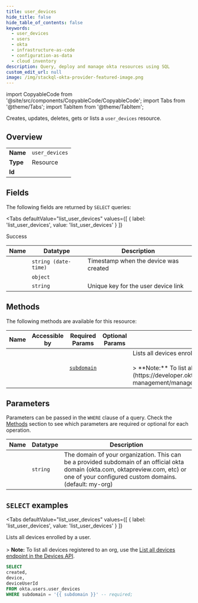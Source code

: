 ```yaml
--- 
title: user_devices
hide_title: false
hide_table_of_contents: false
keywords:
  - user_devices
  - users
  - okta
  - infrastructure-as-code
  - configuration-as-data
  - cloud inventory
description: Query, deploy and manage okta resources using SQL
custom_edit_url: null
image: /img/stackql-okta-provider-featured-image.png
---
```


import CopyableCode from '@site/src/components/CopyableCode/CopyableCode';
import Tabs from '@theme/Tabs';
import TabItem from '@theme/TabItem';

Creates, updates, deletes, gets or lists a <code>user_devices</code> resource.

## Overview
<table><tbody>
<tr><td><b>Name</b></td><td><code>user_devices</code></td></tr>
<tr><td><b>Type</b></td><td>Resource</td></tr>
<tr><td><b>Id</b></td><td><CopyableCode code="okta.users.user_devices" /></td></tr>
</tbody></table>

## Fields

The following fields are returned by `SELECT` queries:

<Tabs
    defaultValue="list_user_devices"
    values={[
        { label: 'list_user_devices', value: 'list_user_devices' }
    ]}
>
<TabItem value="list_user_devices">

Success

<table>
<thead>
    <tr>
    <th>Name</th>
    <th>Datatype</th>
    <th>Description</th>
    </tr>
</thead>
<tbody>
<tr>
    <td><CopyableCode code="created" /></td>
    <td><code>string (date-time)</code></td>
    <td>Timestamp when the device was created</td>
</tr>
<tr>
    <td><CopyableCode code="device" /></td>
    <td><code>object</code></td>
    <td></td>
</tr>
<tr>
    <td><CopyableCode code="deviceUserId" /></td>
    <td><code>string</code></td>
    <td>Unique key for the user device link</td>
</tr>
</tbody>
</table>
</TabItem>
</Tabs>

## Methods

The following methods are available for this resource:

<table>
<thead>
    <tr>
    <th>Name</th>
    <th>Accessible by</th>
    <th>Required Params</th>
    <th>Optional Params</th>
    <th>Description</th>
    </tr>
</thead>
<tbody>
<tr>
    <td><a href="#list_user_devices"><CopyableCode code="list_user_devices" /></a></td>
    <td><CopyableCode code="select" /></td>
    <td><a href="#parameter-subdomain"><code>subdomain</code></a></td>
    <td></td>
    <td>Lists all devices enrolled by a user.<br /><br />&gt; **Note:** To list all devices registered to an org, use the [List all devices endpoint in the Devices API](https://developer.okta.com/docs/apihttps://developer.okta.com/docs/apihttps://developer.okta.com/docs/apihttps://developer.okta.com/docs/api/openapi/okta-management/management/tag/Device/#tag/Device/operation/listDevices).</td>
</tr>
</tbody>
</table>

## Parameters

Parameters can be passed in the `WHERE` clause of a query. Check the [Methods](#methods) section to see which parameters are required or optional for each operation.

<table>
<thead>
    <tr>
    <th>Name</th>
    <th>Datatype</th>
    <th>Description</th>
    </tr>
</thead>
<tbody>
<tr id="parameter-subdomain">
    <td><CopyableCode code="subdomain" /></td>
    <td><code>string</code></td>
    <td>The domain of your organization. This can be a provided subdomain of an official okta domain (okta.com, oktapreview.com, etc) or one of your configured custom domains. (default: my-org)</td>
</tr>
</tbody>
</table>

## `SELECT` examples

<Tabs
    defaultValue="list_user_devices"
    values={[
        { label: 'list_user_devices', value: 'list_user_devices' }
    ]}
>
<TabItem value="list_user_devices">

Lists all devices enrolled by a user.<br /><br />&gt; **Note:** To list all devices registered to an org, use the [List all devices endpoint in the Devices API](https://developer.okta.com/docs/apihttps://developer.okta.com/docs/apihttps://developer.okta.com/docs/apihttps://developer.okta.com/docs/api/openapi/okta-management/management/tag/Device/#tag/Device/operation/listDevices).

```sql
SELECT
created,
device,
deviceUserId
FROM okta.users.user_devices
WHERE subdomain = '{{ subdomain }}' -- required;
```
</TabItem>
</Tabs>
